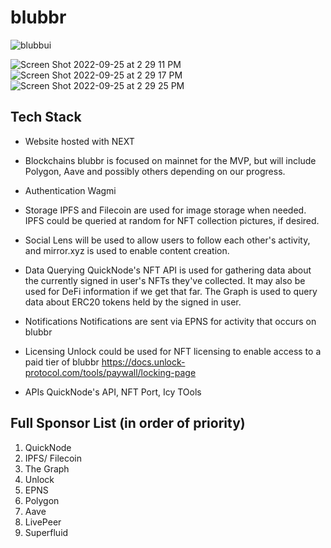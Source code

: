 # blubbr
![blubbui](https://user-images.githubusercontent.com/86300766/191803348-412224dc-d870-4656-a4ad-42f482d981ca.png)

![Screen Shot 2022-09-25 at 2 29 11 PM](https://user-images.githubusercontent.com/86300766/192159384-1d05db66-3f87-4fc6-b0f2-bb7f1928e9e7.png)
![Screen Shot 2022-09-25 at 2 29 17 PM](https://user-images.githubusercontent.com/86300766/192159390-cf0cdb8e-9a3e-4e70-b21c-1128cdf458c8.png)
![Screen Shot 2022-09-25 at 2 29 25 PM](https://user-images.githubusercontent.com/86300766/192159396-befd1784-1fe0-44a5-9848-9ebbc6f2abe5.png)

## Tech Stack
- Website hosted with NEXT

- Blockchains
blubbr is focused on mainnet for the MVP, but will include Polygon, Aave and possibly others depending on our progress.

- Authentication
Wagmi

- Storage
IPFS and Filecoin are used for image storage when needed. IPFS could be queried at random for NFT collection pictures, if desired.

- Social
Lens will be used to allow users to follow each other's activity, and mirror.xyz is used to enable content creation. 

- Data Querying
QuickNode's NFT API is used for gathering data about the currently signed in user's NFTs they've collected. It may also be used for DeFi information if we get that far.
The Graph is used to query data about ERC20 tokens held by the signed in user. 

- Notifications
Notifications are sent via EPNS for activity that occurs on blubbr 

- Licensing
Unlock could be used for NFT licensing to enable access to a paid tier of blubbr
https://docs.unlock-protocol.com/tools/paywall/locking-page

- APIs
QuickNode's API, NFT Port, Icy TOols

## Full Sponsor List (in order of priority)
1. QuickNode
2. IPFS/ Filecoin
3. The Graph
4. Unlock
5. EPNS
6. Polygon
7. Aave
8. LivePeer
9. Superfluid
